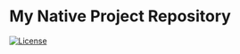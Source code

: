 # My Native Project Repository

[![License](https://img.shields.io/badge/license-MIT-blue.svg)](LICENSE)
